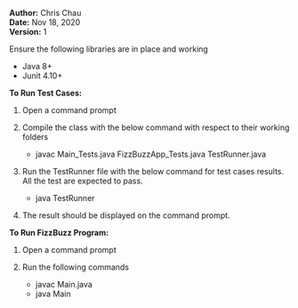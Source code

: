 **Author:** Chris Chau  
**Date:** Nov 18, 2020  
**Version:** 1  

Ensure the following libraries are in place and working
  - Java 8+
  - Junit 4.10+
  
  
**To Run Test Cases:**
1. Open a command prompt

2. Compile the class with the below command with respect to their working folders
   - javac Main_Tests.java FizzBuzzApp_Tests.java TestRunner.java

3. Run the TestRunner file with the below command for test cases results.  All the test are expected to pass.
   - java TestRunner

4. The result should be displayed on the command prompt.
  
  
**To Run FizzBuzz Program:**
1. Open a command prompt

2. Run the following commands
   - javac Main.java
   - java Main